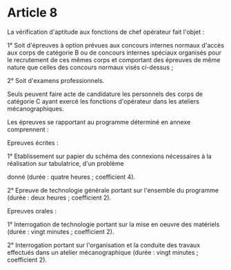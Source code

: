 # Article 8

La vérification d'aptitude aux fonctions de chef opérateur fait l'objet :

1° Soit d'épreuves à option prévues aux concours internes normaux d'accès aux corps de catégorie B ou de concours internes spéciaux organisés pour le recrutement de ces mêmes corps et comportant des épreuves de même nature que celles des concours normaux visés ci-dessus ;

2° Soit d'examens professionnels.

Seuls peuvent faire acte de candidature les personnels des corps de catégorie C ayant exercé les fonctions d'opérateur dans les ateliers mécanographiques.

Les épreuves se rapportant au programme déterminé en annexe comprennent :

Epreuves écrites :

1° Etablissement sur papier du schéma des connexions nécessaires à la réalisation sur tabulatrice, d'un problème

donné (durée : quatre heures ; coefficient 4).

2° Epreuve de technologie générale portant sur l'ensemble du programme (durée : deux heures ; coefficient 2).

Epreuves orales :

1° Interrogation de technologie portant sur la mise en oeuvre des matériels (durée : vingt minutes ; coefficient 2).

2° Interrogation portant sur l'organisation et la conduite des travaux effectués dans un atelier mécanographique (durée : vingt minutes ; coefficient 2).
